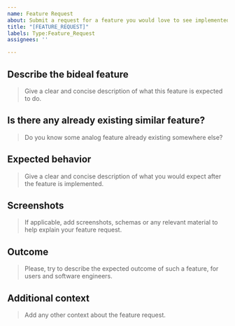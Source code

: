 ```yaml
---
name: Feature Request
about: Submit a request for a feature you would love to see implemented in Substra & help us improve :-)
title: "[FEATURE_REQUEST]"
labels: Type:Feature_Request
assignees: ''

---
```


## Describe the bideal feature

> Give a clear and concise description of what this feature is expected to do.

## Is there any already existing similar feature?

> Do you know some analog feature already existing somewhere else?

## Expected behavior

> Give a clear and concise description of what you would expect after the feature is implemented.

## Screenshots

> If applicable, add screenshots, schemas or any relevant material to help explain your feature request.

## Outcome

> Please, try to describe the expected outcome of such a feature, for users and software engineers.

## Additional context

> Add any other context about the feature request.
